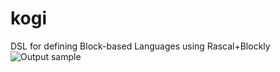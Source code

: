 # kogi
DSL for defining Block-based Languages using Rascal+Blockly
![Output sample](https://github.com/ajasmin/camstudio-mousedown-highlight/raw/master/android_vid_test.gif)
